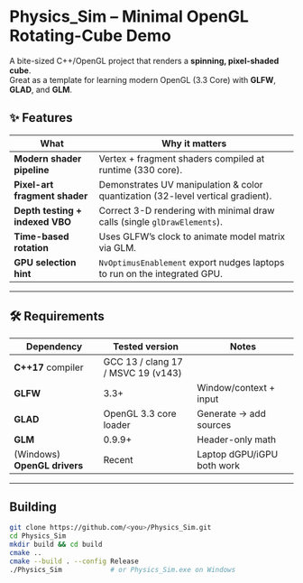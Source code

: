 # Physics_Sim – Minimal OpenGL Rotating-Cube Demo 

A bite-sized C++/OpenGL project that renders a **spinning, pixel-shaded cube**.  
Great as a template for learning modern OpenGL (3.3 Core) with **GLFW**, **GLAD**, and **GLM**.

## ✨ Features

| What | Why it matters |
|------|----------------|
| **Modern shader pipeline** | Vertex + fragment shaders compiled at runtime (330 core). |
| **Pixel-art fragment shader** | Demonstrates UV manipulation & color quantization (32-level vertical gradient). |
| **Depth testing + indexed VBO** | Correct 3-D rendering with minimal draw calls (single `glDrawElements`). |
| **Time-based rotation** | Uses GLFW’s clock to animate model matrix via GLM. |
| **GPU selection hint** | `NvOptimusEnablement` export nudges laptops to run on the integrated GPU. |

---

## 🛠️ Requirements

| Dependency | Tested version | Notes |
|------------|---------------|-------|
| **C++17** compiler | GCC 13 / clang 17 / MSVC 19 (v143) | |
| **GLFW** | 3.3+ | Window/context + input |
| **GLAD** | OpenGL 3.3 core loader | Generate → add sources |
| **GLM** | 0.9.9+ | Header-only math |
| (Windows) **OpenGL drivers** | Recent | Laptop dGPU/iGPU both work |

---
## Building

```bash
git clone https://github.com/<you>/Physics_Sim.git
cd Physics_Sim
mkdir build && cd build
cmake ..
cmake --build . --config Release
./Physics_Sim            # or Physics_Sim.exe on Windows
